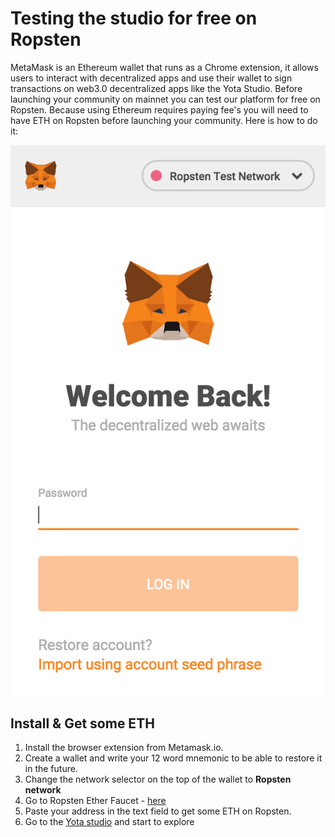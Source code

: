 # Testing the studio for free on Ropsten

MetaMask is an Ethereum wallet that runs as a Chrome extension, it allows users to interact with decentralized apps and use their wallet to sign transactions on web3.0 decentralized apps like the Yota Studio. Before launching your community on mainnet you can test our platform for free on Ropsten. Because using Ethereum requires paying fee's you will need to have ETH on Ropsten before launching your community. Here is how to do it:

![](../../.gitbook/assets/metamask.jpg)

## Install & Get some ETH

1. Install the browser extension from Metamask.io.
2. Create a wallet and write your 12 word mnemonic to be able to restore it in the future.
3. Change the network selector on the top of the wallet to **Ropsten network**
4. Go to Ropsten Ether Faucet - [here](https://faucet.ropsten.be/)
5. Paste your address in the text field to get some ETH on Ropsten.
6. Go to the [Yota studio](https://studio-qa.cybyotascan.com/) and start to explore



